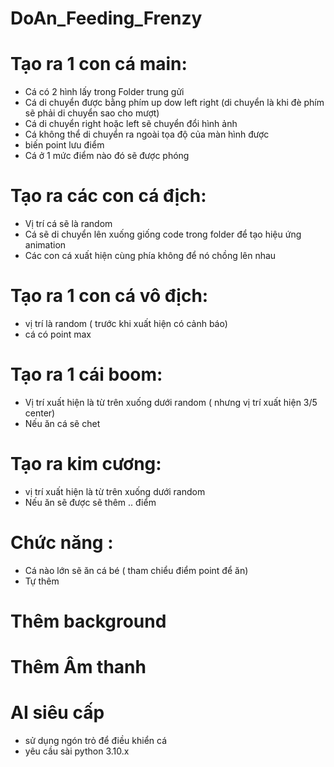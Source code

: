 # DoAn_Feeding_Frenzy
# Tạo ra 1 con cá main:
+ Cá có 2 hình lấy trong Folder trung gửi
+ Cá di chuyển được bằng phím up dow left right (di chuyển là khi đè phím sẽ phải di chuyển sao cho mượt)
+ Cá di chuyển right hoặc left sẽ chuyển đổi hình ảnh
+ Cá không thể di chuyển ra ngoài tọa độ của màn hình được
+ biến point lưu điểm 
+ Cá ở 1 mức điểm nào đó sẽ được phóng 

# Tạo ra các con cá địch:
+ Vị trí cá sẽ là random 
+ Cá sẽ di chuyển lên xuống giống code trong folder để tạo hiệu ứng animation
+ Các con cá xuất hiện cùng phía không để nó chồng lên nhau

# Tạo ra 1 con cá vô địch:
+ vị trí là random ( trước khi xuất hiện có cảnh báo)
+ cá có point max

# Tạo ra 1 cái boom:
+ Vị trí xuất hiện là từ trên xuống dưới random ( nhưng vị trí xuất hiện 3/5 center)
+ Nếu ăn cá sẽ chet
# Tạo ra kim cương:
+ vị trí xuất hiện là từ trên xuống dưới random
+ Nếu ăn sẽ được sẽ thêm .. điểm

# Chức năng :
+ Cá nào lớn sẽ ăn cá bé ( tham chiểu điểm point để ăn)
+ Tự thêm

# Thêm background
# Thêm Âm thanh

# AI siêu cấp
+ sử dụng ngón trỏ để điều khiển cá
+ yêu cầu sài python 3.10.x

